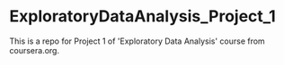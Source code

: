ExploratoryDataAnalysis_Project_1
=================================

This is a repo for Project 1 of 'Exploratory Data Analysis' course from coursera.org.
